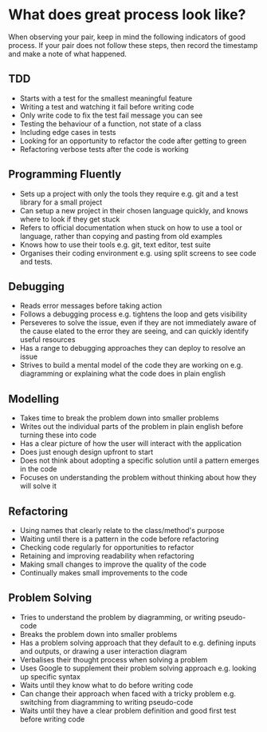 # What does great process look like?

When observing your pair, keep in mind the following indicators of good process. If your pair does not follow these steps, then record the timestamp and make a note of what happened.

## TDD
- Starts with a test for the smallest meaningful feature
- Writing a test and watching it fail before writing code
- Only write code to fix the test fail message you can see
- Testing the behaviour of a function, not state of a class
- Including edge cases in tests
- Looking for an opportunity to refactor the code after getting to green
- Refactoring verbose tests after the code is working

## Programming Fluently
- Sets up a project with only the tools they require e.g. git and a test library for a small project
- Can setup a new project in their chosen language quickly, and knows where to look if they get stuck
- Refers to official documentation when stuck on how to use a tool or language, rather than copying and pasting from old examples
- Knows how to use their tools e.g. git, text editor, test suite
- Organises their coding environment e.g. using split screens to see code and tests.

## Debugging
- Reads error messages before taking action
- Follows a debugging process e.g. tightens the loop and gets visibility
- Perseveres to solve the issue, even if they are not immediately aware of the cause
elated to the error they are seeing, and can quickly identify useful resources
- Has a range to debugging approaches they can deploy to resolve an issue
- Strives to build a mental model of the code they are working on e.g. diagramming or explaining what the code does in plain english

## Modelling
- Takes time to break the problem down into smaller problems
- Writes out the individual parts of the problem in plain english before turning these into code
- Has a clear picture of how the user will interact with the application
- Does just enough design upfront to start
- Does not think about adopting a specific solution until a pattern emerges in the code
- Focuses on understanding the problem without thinking about how they will solve it

## Refactoring
- Using names that clearly relate to the class/method's purpose
- Waiting until there is a pattern in the code before refactoring
- Checking code regularly for opportunities to refactor
- Retaining and improving readability when refactoring
- Making small changes to improve the quality of the code
- Continually makes small improvements to the code

## Problem Solving
- Tries to understand the problem by diagramming, or writing pseudo-code
- Breaks the problem down into smaller problems
- Has a problem solving approach that they default to e.g. defining inputs and outputs, or drawing a user interaction diagram
- Verbalises their thought process when solving a problem
- Uses Google to supplement their problem solving approach e.g. looking up specific syntax
- Waits until they know what to do before writing code
- Can change their approach when faced with a tricky problem e.g. switching from diagramming to writing pseudo-code
- Waits until they have a clear problem definition and good first test before writing code
